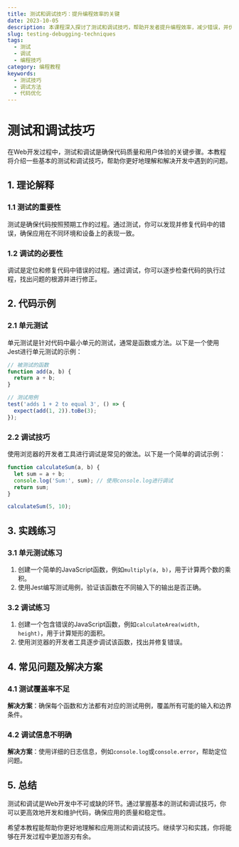 ```yaml
---
title: 测试和调试技巧：提升编程效率的关键
date: 2023-10-05
description: 本课程深入探讨了测试和调试技巧，帮助开发者提升编程效率，减少错误，并优化代码质量。
slug: testing-debugging-techniques
tags:
  - 测试
  - 调试
  - 编程技巧
category: 编程教程
keywords:
  - 测试技巧
  - 调试方法
  - 代码优化
---
```


# 测试和调试技巧

在Web开发过程中，测试和调试是确保代码质量和用户体验的关键步骤。本教程将介绍一些基本的测试和调试技巧，帮助你更好地理解和解决开发中遇到的问题。

## 1. 理论解释

### 1.1 测试的重要性

测试是确保代码按照预期工作的过程。通过测试，你可以发现并修复代码中的错误，确保应用在不同环境和设备上的表现一致。

### 1.2 调试的必要性

调试是定位和修复代码中错误的过程。通过调试，你可以逐步检查代码的执行过程，找出问题的根源并进行修正。

## 2. 代码示例

### 2.1 单元测试

单元测试是针对代码中最小单元的测试，通常是函数或方法。以下是一个使用Jest进行单元测试的示例：

```javascript
// 被测试的函数
function add(a, b) {
  return a + b;
}

// 测试用例
test('adds 1 + 2 to equal 3', () => {
  expect(add(1, 2)).toBe(3);
});
```

### 2.2 调试技巧

使用浏览器的开发者工具进行调试是常见的做法。以下是一个简单的调试示例：

```javascript
function calculateSum(a, b) {
  let sum = a + b;
  console.log('Sum:', sum); // 使用console.log进行调试
  return sum;
}

calculateSum(5, 10);
```

## 3. 实践练习

### 3.1 单元测试练习

1. 创建一个简单的JavaScript函数，例如`multiply(a, b)`，用于计算两个数的乘积。
2. 使用Jest编写测试用例，验证该函数在不同输入下的输出是否正确。

### 3.2 调试练习

1. 创建一个包含错误的JavaScript函数，例如`calculateArea(width, height)`，用于计算矩形的面积。
2. 使用浏览器的开发者工具逐步调试该函数，找出并修复错误。

## 4. 常见问题及解决方案

### 4.1 测试覆盖率不足

**解决方案**：确保每个函数和方法都有对应的测试用例，覆盖所有可能的输入和边界条件。

### 4.2 调试信息不明确

**解决方案**：使用详细的日志信息，例如`console.log`或`console.error`，帮助定位问题。

## 5. 总结

测试和调试是Web开发中不可或缺的环节。通过掌握基本的测试和调试技巧，你可以更高效地开发和维护代码，确保应用的质量和稳定性。

希望本教程能帮助你更好地理解和应用测试和调试技巧。继续学习和实践，你将能够在开发过程中更加游刃有余。